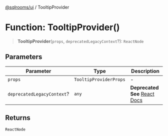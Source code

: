 [@sqlrooms/ui](../index.md) / TooltipProvider

# Function: TooltipProvider()

> **TooltipProvider**(`props`, `deprecatedLegacyContext`?): `ReactNode`

## Parameters

| Parameter | Type | Description |
| ------ | ------ | ------ |
| `props` | `TooltipProviderProps` | - |
| `deprecatedLegacyContext`? | `any` | **Deprecated** **See** [React Docs](https://legacy.reactjs.org/docs/legacy-context.html#referencing-context-in-lifecycle-methods) |

## Returns

`ReactNode`
